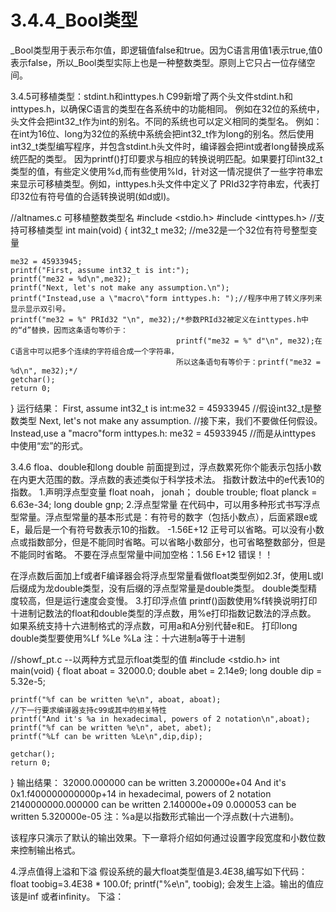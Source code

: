    # 3.4.4_Bool类型

_Bool类型用于表示布尔值，即逻辑值false和true。因为C语言用值1表示true,值0表示false，所以_Bool类型实际上也是一种整数类型。原则上它只占一位存储空间。

3.4.5可移植类型：stdint.h和inttypes.h
C99新增了两个头文件stdint.h和inttypes.h，以确保C语言的类型在各系统中的功能相同。
例如在32位的系统中，头文件会把int32_t作为int的别名。不同的系统也可以定义相同的类型名。
例如：在int为16位、long为32位的系统中系统会把int32_t作为long的别名。然后使用int32_t类型编写程序，并包含stdint.h头文件时，编译器会把int或者long替换成系统匹配的类型。
因为printf()打印要求与相应的转换说明匹配。如果要打印int32_t类型的值，有些定义使用%d,而有些使用%ld，针对这一情况提供了一些字符串宏来显示可移植类型。例如，inttypes.h头文件中定义了
PRId32字符串宏，代表打印32位有符号值的合适转换说明(如d或l)。


//altnames.c 可移植整数类型名
#include <stdio.h>
#include <inttypes.h>   //支持可移植类型
int main(void)
{
	int32_t me32;    //me32是一个32位有符号整型变量

	me32 = 45933945;
	printf("First, assume int32_t is int:");
	printf("me32 = %d\n",me32);
	printf("Next, let's not make any assumption.\n");
	printf("Instead,use a \"macro\"form inttypes.h: ");//程序中用了转义序列来显示显示双引号。
	printf("me32 = %" PRId32 "\n", me32);/*参数PRId32被定义在inttypes.h中的“d”替换，因而这条语句等价于：
										 printf("me32 = %" d"\n", me32);在C语言中可以把多个连续的字符组合成一个字符串，
										 所以这条语句有等价于：printf("me32 = %d\n", me32);*/
	getchar();
	return 0;

}
运行结果：
First, assume int32_t is int:me32 = 45933945 //假设int32_t是整数类型
Next, let's not make any assumption. //接下来，我们不要做任何假设。
Instead,use a "macro"form inttypes.h: me32 = 45933945    //而是从inttypes 中使用“宏”的形式。

3.4.6 floa、double和long double
前面提到过，浮点数累死你个能表示包括小数在内更大范围的数。浮点数的表述类似于科学技术法。
指数计数法中的e代表10的指数。
1.声明浮点型变量
float noah， jonah；
double trouble;
float planck = 6.63e-34;
long double gnp;
2.浮点型常量
在代码中，可以用多种形式书写浮点型常量。浮点型常量的基本形式是：有符号的数字（包括小数点），后面紧跟e或E，最后是一个有符号数表示10的指数。
-1.56E+12
正号可以省略。可以没有小数点或指数部分，但是不能同时省略。可以省略小数部分，也可省略整数部分，但是不能同时省略。
不要在浮点型常量中间加空格：1.56 E+12 错误！！

在浮点数后面加上f或者F编译器会将浮点型常量看做float类型例如2.3f，使用L或l后缀成为龙double类型，没有后缀的浮点型常量是double类型。
double类型精度较高，但是运行速度会变慢。
3.打印浮点值
printf()函数使用%f转换说明打印十进制记数法的float和double类型的浮点数，用%e打印指数记数法的浮点数。
如果系统支持十六进制格式的浮点数，可用a和A分别代替e和E。
打印long double类型要使用%Lf %Le %La
注：十六进制a等于十进制

//showf_pt.c --以两种方式显示float类型的值
#include <stdio.h>
int main(void)
{
	float aboat = 32000.0;
	double abet = 2.14e9;
	long double dip = 5.32e-5;

	printf("%f can be written %e\n", aboat, aboat);
	//下一行要求编译器支持c99或其中的相关特性
	printf("And it's %a in hexadecimal, powers of 2 notation\n",aboat);
	printf("%f can be written %e\n", abet, abet);
	printf("%Lf can be written %Le\n",dip,dip);

	getchar();
	return 0;

}
输出结果：
32000.000000 can be written 3.200000e+04
And it's 0x1.f400000000000p+14 in hexadecimal, powers of 2 notation
2140000000.000000 can be written 2.140000e+09
0.000053 can be written 5.320000e-05
注：%a是以指数形式输出一个浮点数(十六进制)。

该程序只演示了默认的输出效果。下一章将介绍如何通过设置字段宽度和小数位数来控制输出格式。

4.浮点值得上溢和下溢
假设系统的最大float类型值是3.4E38,编写如下代码：
float toobig=3.4E38 * 100.0f;
printf("%e\n", toobig);
会发生上溢。输出的值应该是inf 或者infinity。
下溢：
